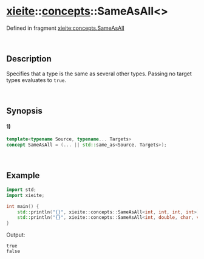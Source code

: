 # [xieite](../../xieite.md)\:\:[concepts](../../concepts.md)\:\:SameAsAll\<\>
Defined in fragment [xieite:concepts.SameAsAll](../../../src/concepts/same_as_all.cpp)

&nbsp;

## Description
Specifies that a type is the same as several other types. Passing no target types evaluates to `true`.

&nbsp;

## Synopsis
#### 1)
```cpp
template<typename Source, typename... Targets>
concept SameAsAll = (... || std::same_as<Source, Targets>);
```

&nbsp;

## Example
```cpp
import std;
import xieite;

int main() {
    std::println("{}", xieite::concepts::SameAsAll<int, int, int, int>);
    std::println("{}", xieite::concepts::SameAsAll<int, double, char, void*>);
}
```
Output:
```
true
false
```

